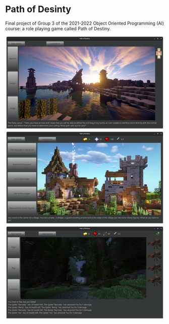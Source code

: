# Path of Desinty

Final project of Group 3 of the 2021-2022 Object Oriented Programming (AI) course: a role playing game called Path of Destiny.

![Screenshot 1](screenshots/1.png)
![Screenshot 2](screenshots/2.png)
![Screenshot 3](screenshots/3.png)